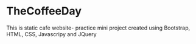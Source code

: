 # TheCoffeeDay
This is static cafe website- practice mini project created using Bootstrap, HTML, CSS, Javascripy and JQuery 


